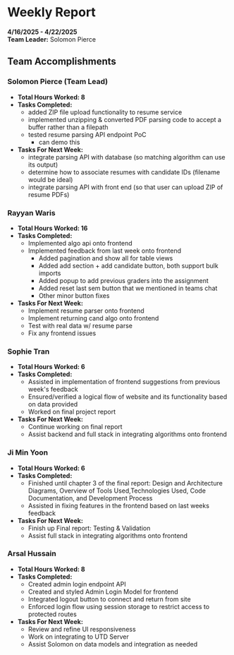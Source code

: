 # Weekly Report  
**4/16/2025 - 4/22/2025**  
**Team Leader:** Solomon Pierce

## Team Accomplishments  
### Solomon Pierce (Team Lead)
- **Total Hours Worked: 8**
- **Tasks Completed:**
  - added ZIP file upload functionality to resume service
  - implemented unzipping & converted PDF parsing code to accept a buffer rather than a filepath
  - tested resume parsing API endpoint PoC
    - can demo this
- **Tasks For Next Week:**
  - integrate parsing API with database (so matching algorithm can use its output)
  - determine how to associate resumes with candidate IDs (filename would be ideal)
  - integrate parsing API with front end (so that user can upload ZIP of resume PDFs)

### Rayyan Waris
- **Total Hours Worked: 16**
- **Tasks Completed:**
  - Implemented algo api onto frontend
  - Implemented feedback from last week onto frontend
    - Added pagination and show all for table views
    - Added add section + add candidate button, both support bulk imports
    - Added popup to add previous graders into the assignment
    - Added reset last sem button that we mentioned in teams chat
    - Other minor button fixes 
- **Tasks For Next Week:**
  - Implement resume parser onto frontend
  - Implement returning cand algo onto frontend
  - Test with real data w/ resume parse
  - Fix any frontend issues

### Sophie Tran
- **Total Hours Worked: 6**
- **Tasks Completed:**
  - Assisted in implementation of frontend suggestions from previous week's feedback
  - Ensured/verified a logical flow of website and its functionality based on data provided
  - Worked on final project report
- **Tasks For Next Week:**
  - Continue working on final report
  - Assist backend and full stack in integrating algorithms onto frontend

### Ji Min Yoon
- **Total Hours Worked: 6**
- **Tasks Completed:**
  - Finished until chapter 3 of the final report: Design and Architecture Diagrams, Overview of Tools Used,Technologies Used, Code Documentation, and Development Process
  - Assisted in fixing features in the frontend based on last weeks feedback
- **Tasks For Next Week:**
  - Finish up Final report: Testing & Validation
  - Assist full stack in integrating algorithms onto frontend

### Arsal Hussain
- **Total Hours Worked: 8**
- **Tasks Completed:**
  - Created admin login endpoint API
  - Created and styled Admin Login Model for frontend
  - Integrated logout button to connect and return from site
  - Enforced login flow using session storage to restrict access to protected routes
- **Tasks For Next Week:**
  - Review and refine UI responsiveness
  - Work on integrating to UTD Server
  - Assist Solomon on data models and integration as needed
